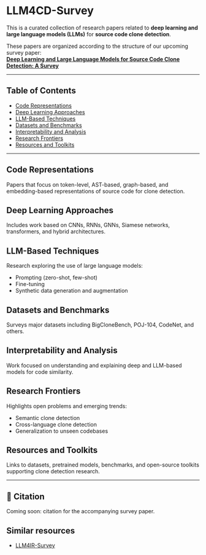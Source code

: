# LLM4CD-Survey
This is a curated collection of research papers related to **deep learning and large language models (LLMs)** for **source code clone detection**.

These papers are organized according to the structure of our upcoming survey paper:  
**[Deep Learning and Large Language Models for Source Code Clone Detection: A Survey]()**

---

## Table of Contents

- [Code Representations](#-code-representations)
- [Deep Learning Approaches](#-deep-learning-approaches)
- [LLM-Based Techniques](#-llm-based-techniques)
- [Datasets and Benchmarks](#-datasets-and-benchmarks)
- [Interpretability and Analysis](#-interpretability-and-analysis)
- [ Research Frontiers](#-research-frontiers)
- [ Resources and Toolkits](#-resources-and-toolkits)


---

## Code Representations
Papers that focus on token-level, AST-based, graph-based, and embedding-based representations of source code for clone detection.

## Deep Learning Approaches
Includes work based on CNNs, RNNs, GNNs, Siamese networks, transformers, and hybrid architectures.

##  LLM-Based Techniques
Research exploring the use of large language models:
- Prompting (zero-shot, few-shot)
- Fine-tuning
- Synthetic data generation and augmentation

##  Datasets and Benchmarks
Surveys major datasets including BigCloneBench, POJ-104, CodeNet, and others.


##  Interpretability and Analysis
Work focused on understanding and explaining deep and LLM-based models for code similarity.

## Research Frontiers
Highlights open problems and emerging trends:
- Semantic clone detection
- Cross-language clone detection
- Generalization to unseen codebases

## Resources and Toolkits
Links to datasets, pretrained models, benchmarks, and open-source toolkits supporting clone detection research.

---

## 🧠 Citation

Coming soon: citation for the accompanying survey paper.

## Similar resources
- [LLM4IR-Survey](https://github.com/RUC-NLPIR/LLM4IR-Survey/tree/main)
